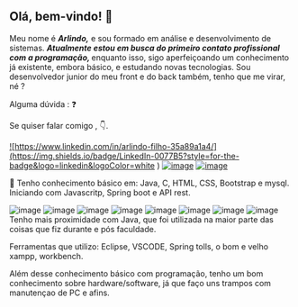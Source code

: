## Olá, bem-vindo!  :wave: 
Meu nome é <b><i> Arlindo,</i></b> e sou formado em análise e desenvolvimento de sistemas.
<i> <b> Atualmente estou em busca do primeiro contato profissional com a programação, </b> </i>enquanto isso, sigo aperfeiçoando um conhecimento já existente, embora básico, e estudando novas tecnologias. 
Sou desenvolvedor junior do meu front e do back também, tenho que me virar, né ? 

Alguma dúvida : :question:

Se quiser falar comigo , :point_down:.

<a href="https://www.linkedin.com/in/arlindo-filho-35a89a1a4/"> ![https://www.linkedin.com/in/arlindo-filho-35a89a1a4/](https://img.shields.io/badge/LinkedIn-0077B5?style=for-the-badge&logo=linkedin&logoColor=white
)</a>
<a href="https://api.whatsapp.com/send?phone=5581992870704&text=Oi%2C%20eu%20venho%20do%20git.">
![image](https://img.shields.io/badge/WhatsApp-25D366?style=for-the-badge&logo=whatsapp&logoColor=white
)</a>
<a href="https://www.instagram.com/afilho_/">![image](https://img.shields.io/badge/Instagram-E4405F?style=for-the-badge&logo=instagram&logoColor=white
)</a>

:construction_worker:	Tenho conhecimento básico em: Java, C, HTML, CSS, Bootstrap e mysql.
Iniciando com Javascritp, Spring boot e API rest.

 ![image](https://img.shields.io/badge/Java-ED8B00?style=for-the-badge&logo=java&logoColor=white
)
 ![image](https://img.shields.io/badge/C-00599C?style=for-the-badge&logo=c&logoColor=white
)
 ![image](https://img.shields.io/badge/HTML5-E34F26?style=for-the-badge&logo=html5&logoColor=white
)
 ![image](https://img.shields.io/badge/CSS3-1572B6?style=for-the-badge&logo=css3&logoColor=white
)
 ![image](https://img.shields.io/badge/Bootstrap-563D7C?style=for-the-badge&logo=bootstrap&logoColor=white
)
 ![image](https://img.shields.io/badge/MySQL-00000F?style=for-the-badge&logo=mysql&logoColor=white
)
 ![image](https://img.shields.io/badge/JavaScript-F7DF1E?style=for-the-badge&logo=javascript&logoColor=black
)
![image](https://img.shields.io/badge/Spring-6DB33F?style=for-the-badge&logo=spring&logoColor=white
)
Tenho mais proximidade com Java, que foi utilizada na maior parte das coisas que fiz durante e pós faculdade. 
 
Ferramentas que utilizo: Eclipse, VSCODE, Spring tolls, o bom e velho xampp, workbench.

Além desse conhecimento básico com programação, tenho um bom conhecimento sobre hardware/software, já que faço uns trampos com manutençao de PC e afins. 



